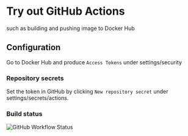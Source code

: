 # Try out GitHub Actions
such as building and pushing image to Docker Hub
## Configuration
Go to Docker Hub and produce `Access Tokens` under
settings/security
### Repository secrets
Set the token in GitHub by clicking `New repository secret`
under settings/secrets/actions.

### Build status
![GitHub Workflow Status](https://img.shields.io/github/workflow/status/erolneuhauss/webapp-color/docker-build-push)

